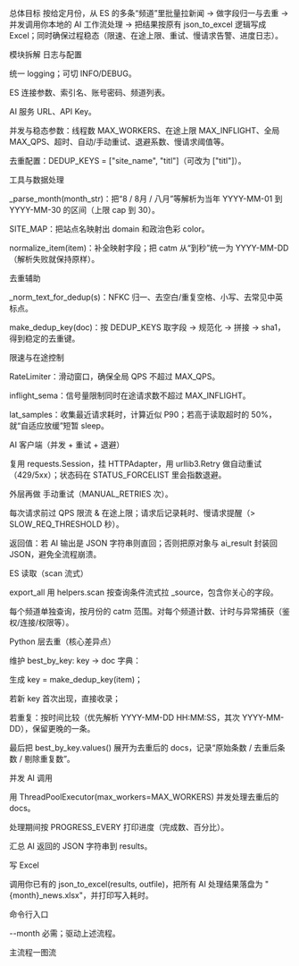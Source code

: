 总体目标
按给定月份，从 ES 的多条“频道”里批量拉新闻 → 做字段归一与去重 → 并发调用你本地的 AI 工作流处理 → 把结果按原有 json_to_excel 逻辑写成 Excel；同时确保过程稳态（限速、在途上限、重试、慢请求告警、进度日志）。

模块拆解
日志与配置

统一 logging；可切 INFO/DEBUG。

ES 连接参数、索引名、账号密码、频道列表。

AI 服务 URL、API Key。

并发与稳态参数：线程数 MAX_WORKERS、在途上限 MAX_INFLIGHT、全局 MAX_QPS、超时、自动/手动重试、退避系数、慢请求阈值等。

去重配置：DEDUP_KEYS = ["site_name", "titl"]（可改为 ["titl"]）。

工具与数据处理

_parse_month(month_str)：把“8 / 8月 / 八月”等解析为当年 YYYY-MM-01 到 YYYY-MM-30 的区间（上限 cap 到 30）。

SITE_MAP：把站点名映射出 domain 和政治色彩 color。

normalize_item(item)：补全映射字段；把 catm 从“到秒”统一为 YYYY-MM-DD（解析失败就保持原样）。

去重辅助

_norm_text_for_dedup(s)：NFKC 归一、去空白/重复空格、小写、去常见中英标点。

make_dedup_key(doc)：按 DEDUP_KEYS 取字段 → 规范化 → 拼接 → sha1，得到稳定的去重键。

限速与在途控制

RateLimiter：滑动窗口，确保全局 QPS 不超过 MAX_QPS。

inflight_sema：信号量限制同时在途请求数不超过 MAX_INFLIGHT。

lat_samples：收集最近请求耗时，计算近似 P90；若高于读取超时的 50%，就“自适应放缓”短暂 sleep。

AI 客户端（并发 + 重试 + 退避）

复用 requests.Session，挂 HTTPAdapter，用 urllib3.Retry 做自动重试（429/5xx）；状态码在 STATUS_FORCELIST 里会指数退避。

外层再做 手动重试（MANUAL_RETRIES 次）。

每次请求前过 QPS 限流 & 在途上限；请求后记录耗时、慢请求提醒（> SLOW_REQ_THRESHOLD 秒）。

返回值：若 AI 输出是 JSON 字符串则直回；否则把原对象与 ai_result 封装回 JSON，避免全流程崩溃。

ES 读取（scan 流式）

export_all 用 helpers.scan 按查询条件流式拉 _source，包含你关心的字段。

每个频道单独查询，按月份的 catm 范围。对每个频道计数、计时与异常捕获（鉴权/连接/权限等）。

Python 层去重（核心差异点）

维护 best_by_key: key -> doc 字典：

生成 key = make_dedup_key(item)；

若新 key 首次出现，直接收录；

若重复：按时间比较（优先解析 YYYY-MM-DD HH:MM:SS，其次 YYYY-MM-DD），保留更晚的一条。

最后把 best_by_key.values() 展开为去重后的 docs，记录“原始条数 / 去重后条数 / 剔除重复数”。

并发 AI 调用

用 ThreadPoolExecutor(max_workers=MAX_WORKERS) 并发处理去重后的 docs。

处理期间按 PROGRESS_EVERY 打印进度（完成数、百分比）。

汇总 AI 返回的 JSON 字符串到 results。

写 Excel

调用你已有的 json_to_excel(results, outfile)，把所有 AI 处理结果落盘为 "{month}_news.xlsx"，并打印写入耗时。

命令行入口

--month 必需；驱动上述流程。

主流程一图流